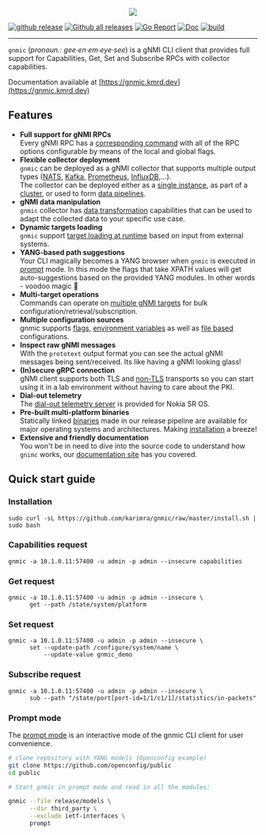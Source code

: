 <p align=center><img src=https://gitlab.com/rdodin/pics/-/wikis/uploads/46e7d1631bd5569e9bf289be9dfa3812/gnmic-headline.svg?sanitize=true/></p>

[![github release](https://img.shields.io/github/release/karimra/gnmic.svg?style=flat-square&color=00c9ff&labelColor=bec8d2)](https://github.com/karimra/gnmic/releases/)
[![Github all releases](https://img.shields.io/github/downloads/karimra/gnmic/total.svg?style=flat-square&color=00c9ff&labelColor=bec8d2)](https://github.com/karimra/gnmic/releases/)
[![Go Report](https://img.shields.io/badge/go%20report-A%2B-blue?style=flat-square&color=00c9ff&labelColor=bec8d2)](https://goreportcard.com/report/github.com/karimra/gnmic)
[![Doc](https://img.shields.io/badge/Docs-gnmic.kmrd.dev-blue?style=flat-square&color=00c9ff&labelColor=bec8d2)](https://gnmic.kmrd.dev)
[![build](https://img.shields.io/github/workflow/status/karimra/gnmic/Test/master?style=flat-square&labelColor=bec8d2)](https://github.com/karimra/gnmic/releases/)

---

`gnmic` (_pronoun.: gee·en·em·eye·see_) is a gNMI CLI client that provides full support for Capabilities, Get, Set and Subscribe RPCs with collector capabilities.

Documentation available at [https://gnmic.kmrd.dev](https://gnmic.kmrd.dev)

## Features
* **Full support for gNMI RPCs**  
  Every gNMI RPC has a [corresponding command](https://gnmic.kmrd.dev/basic_usage/) with all of the RPC options configurable by means of the local and global flags.
* **Flexible collector deployment**  
  `gnmic` can be deployed as a gNMI collector that supports multiple output types ([NATS](https://gnmic.kmrd.dev/user_guide/outputs/nats_output/), [Kafka](https://gnmic.kmrd.dev/user_guide/outputs/kafka_output/), [Prometheus](https://gnmic.kmrd.dev/user_guide/outputs/prometheus_output/), [InfluxDB](https://gnmic.kmrd.dev/user_guide/outputs/influxdb_output/),...).  
  The collector can be deployed either as a [single instance](https://gnmic.kmrd.dev/deployments/deployments_intro/#single-instance), as part of a [cluster](https://gnmic.kmrd.dev/user_guide/HA/), or used to form [data pipelines](https://gnmic.kmrd.dev/deployments/deployments_intro/#pipelines).
* **gNMI data manipulation**   
  `gnmic` collector has [data transformation](https://gnmic.kmrd.dev/user_guide/event_processors/intro/) capabilities that can be used to adapt the collected data to your specific use case.
* **Dynamic targets loading**  
  `gnmic` support [target loading at runtime](https://gnmic.kmrd.dev/user_guide/target_loaders/) based on input from external systems. 
* **YANG-based path suggestions**  
  Your CLI magically becomes a YANG browser when `gnmic` is executed in [prompt](https://gnmic.kmrd.dev/user_guide/prompt_suggestions/) mode. In this mode the flags that take XPATH values will get auto-suggestions based on the provided YANG modules. In other words - voodoo magic :exploding_head:
* **Multi-target operations**  
  Commands can operate on [multiple gNMI targets](https://gnmic.kmrd.dev/user_guide/multi_target/) for bulk configuration/retrieval/subscription.
* **Multiple configuration sources**  
  gnmic supports [flags](https://gnmic.kmrd.dev/user_guide/configuration_flags), [environment variables](https://gnmic.kmrd.dev/user_guide/configuration_env/) as well as [file based]((https://gnmic.kmrd.dev/user_guide/configuration_file/)) configurations.
* **Inspect raw gNMI messages**  
  With the `prototext` output format you can see the actual gNMI messages being sent/received. Its like having a gNMI looking glass!
* **(In)secure gRPC connection**  
  gNMI client supports both TLS and [non-TLS](https://gnmic.kmrd.dev/global_flags/#insecure) transports so you can start using it in a lab environment without having to care about the PKI.
* **Dial-out telemetry**  
  The [dial-out telemetry server](https://gnmic.kmrd.dev/cmd/listen/) is provided for Nokia SR OS.
* **Pre-built multi-platform binaries**  
  Statically linked [binaries](https://github.com/karimra/gnmic/releases) made in our release pipeline are available for major operating systems and architectures. Making [installation](https://gnmic.kmrd.dev/install/) a breeze!
* **Extensive and friendly documentation**  
  You won't be in need to dive into the source code to understand how `gnimc` works, our [documentation site](https://gnmic.kmrd.dev) has you covered.

## Quick start guide
### Installation
```
sudo curl -sL https://github.com/karimra/gnmic/raw/master/install.sh | sudo bash
```
### Capabilities request
```
gnmic -a 10.1.0.11:57400 -u admin -p admin --insecure capabilities
```

### Get request
```
gnmic -a 10.1.0.11:57400 -u admin -p admin --insecure \
      get --path /state/system/platform
```

### Set request
```
gnmic -a 10.1.0.11:57400 -u admin -p admin --insecure \
      set --update-path /configure/system/name \
          --update-value gnmic_demo
```

### Subscribe request
```
gnmic -a 10.1.0.11:57400 -u admin -p admin --insecure \
      sub --path "/state/port[port-id=1/1/c1/1]/statistics/in-packets"
```

### Prompt mode
The [prompt mode](https://gnmic.kmrd.dev/user_guide/prompt_suggestions/) is an interactive mode of the gnmic CLI client for user convenience.

```bash
# clone repository with YANG models (Openconfig example)
git clone https://github.com/openconfig/public
cd public

# Start gnmic in prompt mode and read in all the modules:

gnmic --file release/models \
      --dir third_party \
      --exclude ietf-interfaces \
      prompt
```
